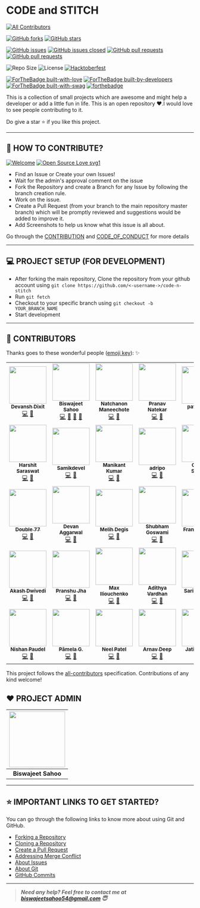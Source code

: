 # CODE and STITCH 
<!-- ALL-CONTRIBUTORS-BADGE:START - Do not remove or modify this section -->
[![All Contributors](https://img.shields.io/badge/all_contributors-45-orange.svg?style=flat-square)](#contributors-)
<!-- ALL-CONTRIBUTORS-BADGE:END -->

<!-- ALL-CONTRIBUTORS-BADGE:START - Do not remove or modify this section -->
<!-- [![All Contributors](https://img.shields.io/badge/all_contributors-24-orange.svg?style=flat-square)](#contributors-) --->
<!-- ALL-CONTRIBUTORS-BADGE:END -->
[![GitHub forks](https://img.shields.io/github/forks/bislara/code-n-stitch.svg?style=social&label=Fork&maxAge=2592000)](https://gitHub.com/bislara/code-n-stitch/network/)
[![GitHub stars](https://img.shields.io/github/stars/bislara/code-n-stitch.svg?style=social&label=Star&maxAge=2592000)](https://bislara/code-n-stitch/stargazers/)


[![GitHub issues](https://img.shields.io/github/issues/bislara/code-n-stitch.svg)](https://github.com/bislara/code-n-stitch/issues)
[![GitHub issues closed](https://img.shields.io/github/issues-closed/bislara/code-n-stitch.svg)](https://github.com/bislara/code-n-stitch/issues?q=is%3Aissue+is%3Aclosed)
[![GitHub pull requests](https://img.shields.io/github/issues-pr/bislara/code-n-stitch.svg)](https://github.com/bislara/code-n-stitch/pulls)
[![GitHub pull requests](https://img.shields.io/github/issues-pr-closed/bislara/code-n-stitch.svg)](https://github.com/bislara/code-n-stitch/pulls?q=is%3Apr+is%3Aclosed)


![Repo Size](https://img.shields.io/github/repo-size/bislara/code-n-stitch.svg)
![License](https://img.shields.io/github/license/bislara/code-n-stitch.svg)
[![Hacktoberfest](https://img.shields.io/github/hacktoberfest/2020/bislara/code-n-stitch?suggestion_label=help%20wanted.svg)](https://github.com/bislara/code-n-stitch/issues)


[![ForTheBadge built-with-love](http://ForTheBadge.com/images/badges/built-with-love.svg)](http://ForTheBadge.com)
[![ForTheBadge built-by-developers](http://ForTheBadge.com/images/badges/built-by-developers.svg)](http://ForTheBadge.com)
[![ForTheBadge built-with-swag](http://ForTheBadge.com/images/badges/built-with-swag.svg)](http://ForTheBadge.com)
[![forthebadge](https://forthebadge.com/images/badges/open-source.svg)](https://forthebadge.com)
<!--[![ForTheBadge makes-people-smile](http://ForTheBadge.com/images/badges/makes-people-smile.svg)](http://ForTheBadge.com) -->

This is a collection of small projects which are awesome and might help a developer or add a little fun in life. 
This is an open repository ❤️.I would love to see people contributing to it.

Do give a star ⭐ if you like this project. 

---

## 🤝 HOW TO CONTRIBUTE?

[![Welcome](https://img.shields.io/badge/PRs-welcome-brightgreen.svg?style=flat-square)]()
[![Open Source Love svg1](https://badges.frapsoft.com/os/v1/open-source.svg?v=103)](https://github.com/ellerbrock/open-source-badges/)

- Find an Issue or Create your own Issues!
- Wait for the admin's approval comment on the issue 
- Fork the Repository and create a Branch for any Issue by following the branch creation rule.
- Work on the issue.
- Create a Pull Request (from your branch to the main repository master branch) which will be promptly reviewed and suggestions would be added to improve it.
- Add Screenshots to help us know what this issue is all about.

Go through the [CONTRIBUTION](https://github.com/bislara/code-n-stitch/blob/master/CONTRIBUTING.md) and [CODE_OF_CONDUCT](https://github.com/bislara/code-n-stitch/blob/master/CODE_OF_CONDUCT.md) for more details

---

## 💻 PROJECT SETUP (FOR DEVELOPMENT)
* After forking the main repository, Clone the repository from your github account using `git clone https://github.com/<-username->/code-n-stitch`
* Run `git fetch`
* Checkout to your specific branch using `git checkout -b YOUR_BRANCH_NAME`
* Start development

---

## 💪 CONTRIBUTORS

Thanks goes to these wonderful people ([emoji key](https://allcontributors.org/docs/en/emoji-key)): ✨

<!-- ALL-CONTRIBUTORS-LIST:START - Do not remove or modify this section -->
<!-- prettier-ignore-start -->
<!-- markdownlint-disable -->
<table>
  <tr>
    <td align="center"><a href="https://github.com/DevanshD3"><img src="https://avatars1.githubusercontent.com/u/64734319?v=4" width="100px;" alt=""/><br /><sub><b>Devansh Dixit</b></sub></a><br /><a href="https://github.com/bislara/code-n-stitch/commits?author=DevanshD3" title="Code">💻</a> <a href="https://github.com/bislara/code-n-stitch/commits?author=DevanshD3" title="Documentation">📖</a></td>
    <td align="center"><a href="https://github.com/bislara"><img src="https://avatars1.githubusercontent.com/u/35392585?v=4" width="100px;" alt=""/><br /><sub><b>Biswajeet Sahoo</b></sub></a><br /><a href="https://github.com/bislara/code-n-stitch/commits?author=bislara" title="Code">💻</a> <a href="https://github.com/bislara/code-n-stitch/commits?author=bislara" title="Documentation">📖</a> <a href="#maintenance-bislara" title="Maintenance">🚧</a> <a href="https://github.com/bislara/code-n-stitch/pulls?q=is%3Apr+reviewed-by%3Abislara" title="Reviewed Pull Requests">👀</a></td>
    <td align="center"><a href="https://github.com/Volku"><img src="https://avatars2.githubusercontent.com/u/24636605?v=4" width="100px;" alt=""/><br /><sub><b>Natchanon Maneechote</b></sub></a><br /><a href="https://github.com/bislara/code-n-stitch/commits?author=Volku" title="Code">💻</a> <a href="https://github.com/bislara/code-n-stitch/commits?author=Volku" title="Documentation">📖</a></td>
    <td align="center"><a href="http://pranav6670.github.io"><img src="https://avatars1.githubusercontent.com/u/31882923?v=4" width="100px;" alt=""/><br /><sub><b>Pranav  Natekar</b></sub></a><br /><a href="https://github.com/bislara/code-n-stitch/commits?author=pranav6670" title="Code">💻</a> <a href="https://github.com/bislara/code-n-stitch/commits?author=pranav6670" title="Documentation">📖</a></td>
    <td align="center"><a href="https://github.com/kamil200"><img src="https://avatars1.githubusercontent.com/u/38882087?v=4" width="100px;" alt=""/><br /><sub><b>patel kamil</b></sub></a><br /><a href="https://github.com/bislara/code-n-stitch/commits?author=kamil200" title="Code">💻</a> <a href="https://github.com/bislara/code-n-stitch/commits?author=kamil200" title="Documentation">📖</a></td>
    <td align="center"><a href="https://github.com/iamlordutkarsh"><img src="https://avatars0.githubusercontent.com/u/48874181?v=4" width="100px;" alt=""/><br /><sub><b>iamlordutkarsh</b></sub></a><br /><a href="https://github.com/bislara/code-n-stitch/commits?author=iamlordutkarsh" title="Code">💻</a> <a href="https://github.com/bislara/code-n-stitch/commits?author=iamlordutkarsh" title="Documentation">📖</a></td>
    <td align="center"><a href="http://girikishore.me"><img src="https://avatars2.githubusercontent.com/u/48059119?v=4" width="100px;" alt=""/><br /><sub><b>P Giri Kishore</b></sub></a><br /><a href="https://github.com/bislara/code-n-stitch/commits?author=pgirikishore" title="Code">💻</a> <a href="https://github.com/bislara/code-n-stitch/commits?author=pgirikishore" title="Documentation">📖</a></td>
    <td align="center"><a href="https://github.com/CodeSadhu"><img src="https://avatars0.githubusercontent.com/u/11538660?v=4" width="100px;" alt=""/><br /><sub><b>Atharva Patwardhan</b></sub></a><br /><a href="https://github.com/bislara/code-n-stitch/commits?author=CodeSadhu" title="Code">💻</a> <a href="https://github.com/bislara/code-n-stitch/commits?author=CodeSadhu" title="Documentation">📖</a></td>
    <td align="center"><a href="https://github.com/djeni98"><img src="https://avatars2.githubusercontent.com/u/25268297?v=4" width="100px;" alt=""/><br /><sub><b>Djenifer</b></sub></a><br /><a href="https://github.com/bislara/code-n-stitch/commits?author=djeni98" title="Code">💻</a> <a href="https://github.com/bislara/code-n-stitch/commits?author=djeni98" title="Documentation">📖</a></td>
    <td align="center"><a href="https://github.com/BatoolMM"><img src="https://avatars1.githubusercontent.com/u/53487593?v=4" width="100px;" alt=""/><br /><sub><b>Batool</b></sub></a><br /><a href="https://github.com/bislara/code-n-stitch/commits?author=BatoolMM" title="Code">💻</a> <a href="https://github.com/bislara/code-n-stitch/commits?author=BatoolMM" title="Documentation">📖</a></td>
  </tr>
  <tr>
    <td align="center"><a href="https://harshit-saraswat.github.io/css-personal-cv/"><img src="https://avatars0.githubusercontent.com/u/41959164?v=4" width="100px;" alt=""/><br /><sub><b>Harshit Saraswat</b></sub></a><br /><a href="https://github.com/bislara/code-n-stitch/commits?author=harshit-saraswat" title="Code">💻</a> <a href="https://github.com/bislara/code-n-stitch/commits?author=harshit-saraswat" title="Documentation">📖</a></td>
    <td align="center"><a href="https://github.com/Samikdevel"><img src="https://avatars3.githubusercontent.com/u/50578500?v=4" width="100px;" alt=""/><br /><sub><b>Samikdevel</b></sub></a><br /><a href="https://github.com/bislara/code-n-stitch/commits?author=Samikdevel" title="Code">💻</a> <a href="https://github.com/bislara/code-n-stitch/commits?author=Samikdevel" title="Documentation">📖</a></td>
    <td align="center"><a href="http://manikant.herokuapp.com/"><img src="https://avatars1.githubusercontent.com/u/52333306?v=4" width="100px;" alt=""/><br /><sub><b>Manikant Kumar</b></sub></a><br /><a href="https://github.com/bislara/code-n-stitch/commits?author=devil-cyber" title="Code">💻</a> <a href="https://github.com/bislara/code-n-stitch/commits?author=devil-cyber" title="Documentation">📖</a></td>
    <td align="center"><a href="https://github.com/adripo"><img src="https://avatars1.githubusercontent.com/u/26493496?v=4" width="100px;" alt=""/><br /><sub><b>adripo</b></sub></a><br /><a href="https://github.com/bislara/code-n-stitch/commits?author=adripo" title="Code">💻</a> <a href="https://github.com/bislara/code-n-stitch/commits?author=adripo" title="Documentation">📖</a></td>
    <td align="center"><a href="https://github.com/gs202"><img src="https://avatars0.githubusercontent.com/u/46564521?v=4" width="100px;" alt=""/><br /><sub><b>Gabriel Shekler</b></sub></a><br /><a href="https://github.com/bislara/code-n-stitch/commits?author=gs202" title="Code">💻</a> <a href="https://github.com/bislara/code-n-stitch/commits?author=gs202" title="Documentation">📖</a></td>
    <td align="center"><a href="https://vighnesh-responsive.netlify.app/"><img src="https://avatars1.githubusercontent.com/u/52296623?v=4" width="100px;" alt=""/><br /><sub><b>Vighnesh Deep Sharan</b></sub></a><br /><a href="https://github.com/bislara/code-n-stitch/commits?author=vighneshdeepweb" title="Code">💻</a> <a href="https://github.com/bislara/code-n-stitch/commits?author=vighneshdeepweb" title="Documentation">📖</a></td>
    <td align="center"><a href="http://ronanren.github.io"><img src="https://avatars0.githubusercontent.com/u/41382112?v=4" width="100px;" alt=""/><br /><sub><b>Ronan</b></sub></a><br /><a href="https://github.com/bislara/code-n-stitch/commits?author=ronanren" title="Code">💻</a> <a href="https://github.com/bislara/code-n-stitch/commits?author=ronanren" title="Documentation">📖</a></td>
    <td align="center"><a href="https://github.com/namanshah01"><img src="https://avatars1.githubusercontent.com/u/64421164?v=4" width="100px;" alt=""/><br /><sub><b>Naman Shah</b></sub></a><br /><a href="https://github.com/bislara/code-n-stitch/commits?author=namanshah01" title="Code">💻</a> <a href="https://github.com/bislara/code-n-stitch/commits?author=namanshah01" title="Documentation">📖</a></td>
    <td align="center"><a href="http://aliferous.xyz/"><img src="https://avatars2.githubusercontent.com/u/67703407?v=4" width="100px;" alt=""/><br /><sub><b>Aniket Pal</b></sub></a><br /><a href="https://github.com/bislara/code-n-stitch/commits?author=Aniket762" title="Code">💻</a> <a href="https://github.com/bislara/code-n-stitch/commits?author=Aniket762" title="Documentation">📖</a></td>
    <td align="center"><a href="https://github.com/megabyte98"><img src="https://avatars0.githubusercontent.com/u/61015154?v=4" width="100px;" alt=""/><br /><sub><b>megabyte98</b></sub></a><br /><a href="https://github.com/bislara/code-n-stitch/commits?author=megabyte98" title="Code">💻</a> <a href="https://github.com/bislara/code-n-stitch/commits?author=megabyte98" title="Documentation">📖</a></td>
  </tr>
  <tr>
    <td align="center"><a href="https://github.com/Double77x"><img src="https://avatars2.githubusercontent.com/u/1360313?v=4" width="100px;" alt=""/><br /><sub><b>Double 77</b></sub></a><br /><a href="https://github.com/bislara/code-n-stitch/commits?author=Double77x" title="Code">💻</a> <a href="https://github.com/bislara/code-n-stitch/commits?author=Double77x" title="Documentation">📖</a></td>
    <td align="center"><a href="https://github.com/devanaggarwal"><img src="https://avatars2.githubusercontent.com/u/42859208?v=4" width="100px;" alt=""/><br /><sub><b>Devan Aggarwal</b></sub></a><br /><a href="https://github.com/bislara/code-n-stitch/commits?author=devanaggarwal" title="Code">💻</a> <a href="https://github.com/bislara/code-n-stitch/commits?author=devanaggarwal" title="Documentation">📖</a></td>
    <td align="center"><a href="https://github.com/mdegis"><img src="https://avatars0.githubusercontent.com/u/1271373?v=4" width="100px;" alt=""/><br /><sub><b>Melih Degis</b></sub></a><br /><a href="https://github.com/bislara/code-n-stitch/commits?author=mdegis" title="Code">💻</a> <a href="https://github.com/bislara/code-n-stitch/commits?author=mdegis" title="Documentation">📖</a></td>
    <td align="center"><a href="https://github.com/shubham2704"><img src="https://avatars2.githubusercontent.com/u/40126673?v=4" width="100px;" alt=""/><br /><sub><b>Shubham Goswami</b></sub></a><br /><a href="https://github.com/bislara/code-n-stitch/commits?author=shubham2704" title="Code">💻</a> <a href="https://github.com/bislara/code-n-stitch/commits?author=shubham2704" title="Documentation">📖</a></td>
    <td align="center"><a href="http://fransramirez.hol.es"><img src="https://avatars1.githubusercontent.com/u/5842109?v=4" width="100px;" alt=""/><br /><sub><b>Frans Ramirez</b></sub></a><br /><a href="https://github.com/bislara/code-n-stitch/commits?author=Frans06" title="Code">💻</a> <a href="https://github.com/bislara/code-n-stitch/commits?author=Frans06" title="Documentation">📖</a></td>
    <td align="center"><a href="https://cyrili.co"><img src="https://avatars3.githubusercontent.com/u/19289022?v=4" width="100px;" alt=""/><br /><sub><b>JP Damas</b></sub></a><br /><a href="https://github.com/bislara/code-n-stitch/commits?author=cyrilico" title="Code">💻</a> <a href="https://github.com/bislara/code-n-stitch/commits?author=cyrilico" title="Documentation">📖</a></td>
    <td align="center"><a href="https://peteranyaogu.me"><img src="https://avatars1.githubusercontent.com/u/53627398?v=4" width="100px;" alt=""/><br /><sub><b>peso</b></sub></a><br /><a href="https://github.com/bislara/code-n-stitch/commits?author=peteruche21" title="Code">💻</a> <a href="https://github.com/bislara/code-n-stitch/commits?author=peteruche21" title="Documentation">📖</a></td>
    <td align="center"><a href="https://github.com/Lakshita2002"><img src="https://avatars1.githubusercontent.com/u/51129978?v=4" width="100px;" alt=""/><br /><sub><b>Lakshita Mohanty</b></sub></a><br /><a href="https://github.com/bislara/code-n-stitch/commits?author=Lakshita2002" title="Code">💻</a> <a href="https://github.com/bislara/code-n-stitch/commits?author=Lakshita2002" title="Documentation">📖</a></td>
    <td align="center"><a href="https://github.com/Atharva8"><img src="https://avatars2.githubusercontent.com/u/32236450?v=4" width="100px;" alt=""/><br /><sub><b>Atharva</b></sub></a><br /><a href="https://github.com/bislara/code-n-stitch/commits?author=Atharva8" title="Code">💻</a> <a href="https://github.com/bislara/code-n-stitch/commits?author=Atharva8" title="Documentation">📖</a></td>
    <td align="center"><a href="https://github.com/TestPrab"><img src="https://avatars3.githubusercontent.com/u/59395410?v=4" width="100px;" alt=""/><br /><sub><b>TestPrab</b></sub></a><br /><a href="#tool-TestPrab" title="Tools">🔧</a> <a href="https://github.com/bislara/code-n-stitch/commits?author=TestPrab" title="Documentation">📖</a></td>
  </tr>
  <tr>
    <td align="center"><a href="https://github.com/bunnysworld"><img src="https://avatars1.githubusercontent.com/u/42912055?v=4" width="100px;" alt=""/><br /><sub><b>Akash Dwivedi</b></sub></a><br /><a href="https://github.com/bislara/code-n-stitch/commits?author=bunnysworld" title="Code">💻</a> <a href="https://github.com/bislara/code-n-stitch/commits?author=bunnysworld" title="Documentation">📖</a></td>
    <td align="center"><a href="http://volt9801.github.io/portfolio"><img src="https://avatars0.githubusercontent.com/u/58560660?v=4" width="100px;" alt=""/><br /><sub><b>Pranshu Jha</b></sub></a><br /><a href="https://github.com/bislara/code-n-stitch/commits?author=volt9801" title="Code">💻</a> <a href="https://github.com/bislara/code-n-stitch/commits?author=volt9801" title="Documentation">📖</a></td>
    <td align="center"><a href="https://github.com/maxily1"><img src="https://avatars1.githubusercontent.com/u/55281456?v=4" width="100px;" alt=""/><br /><sub><b>Max Iliouchenko</b></sub></a><br /><a href="https://github.com/bislara/code-n-stitch/commits?author=maxily1" title="Code">💻</a> <a href="https://github.com/bislara/code-n-stitch/commits?author=maxily1" title="Documentation">📖</a></td>
    <td align="center"><a href="https://github.com/im-adithya"><img src="https://avatars1.githubusercontent.com/u/64399555?v=4" width="100px;" alt=""/><br /><sub><b>Adithya Vardhan</b></sub></a><br /><a href="https://github.com/bislara/code-n-stitch/commits?author=im-adithya" title="Code">💻</a> <a href="https://github.com/bislara/code-n-stitch/commits?author=im-adithya" title="Documentation">📖</a></td>
    <td align="center"><a href="https://github.com/sarita1124"><img src="https://avatars0.githubusercontent.com/u/54797295?v=4" width="100px;" alt=""/><br /><sub><b>Sarita Kumari</b></sub></a><br /><a href="https://github.com/bislara/code-n-stitch/commits?author=sarita1124" title="Code">💻</a> <a href="https://github.com/bislara/code-n-stitch/commits?author=sarita1124" title="Documentation">📖</a></td>
    <td align="center"><a href="https://github.com/Riken-Shah"><img src="https://avatars2.githubusercontent.com/u/63820270?v=4" width="100px;" alt=""/><br /><sub><b>Riken Shah</b></sub></a><br /><a href="https://github.com/bislara/code-n-stitch/commits?author=Riken-Shah" title="Code">💻</a> <a href="https://github.com/bislara/code-n-stitch/commits?author=Riken-Shah" title="Documentation">📖</a></td>
    <td align="center"><a href="https://github.com/gill876"><img src="https://avatars3.githubusercontent.com/u/43863285?v=4" width="100px;" alt=""/><br /><sub><b>Cargill Seiveright</b></sub></a><br /><a href="https://github.com/bislara/code-n-stitch/commits?author=gill876" title="Code">💻</a> <a href="https://github.com/bislara/code-n-stitch/commits?author=gill876" title="Documentation">📖</a></td>
    <td align="center"><a href="http://ritviksharma.in"><img src="https://avatars0.githubusercontent.com/u/28902203?v=4" width="100px;" alt=""/><br /><sub><b>ritviksharma3</b></sub></a><br /><a href="https://github.com/bislara/code-n-stitch/commits?author=ritviksharma3" title="Code">💻</a> <a href="https://github.com/bislara/code-n-stitch/commits?author=ritviksharma3" title="Documentation">📖</a></td>
    <td align="center"><a href="https://github.com/senguyen1011"><img src="https://avatars2.githubusercontent.com/u/52718953?v=4" width="100px;" alt=""/><br /><sub><b>Sean Nguyen</b></sub></a><br /><a href="https://github.com/bislara/code-n-stitch/commits?author=senguyen1011" title="Code">💻</a> <a href="https://github.com/bislara/code-n-stitch/commits?author=senguyen1011" title="Documentation">📖</a></td>
    <td align="center"><a href="https://github.com/prinsusinghal"><img src="https://avatars0.githubusercontent.com/u/60322217?v=4" width="100px;" alt=""/><br /><sub><b>Prateek Agarwal</b></sub></a><br /><a href="https://github.com/bislara/code-n-stitch/commits?author=prinsusinghal" title="Code">💻</a> <a href="https://github.com/bislara/code-n-stitch/commits?author=prinsusinghal" title="Documentation">📖</a></td>
  </tr>
  <tr>
    <td align="center"><a href="https://github.com/nishan7"><img src="https://avatars3.githubusercontent.com/u/17123315?v=4" width="100px;" alt=""/><br /><sub><b>Nishan Paudel</b></sub></a><br /><a href="https://github.com/bislara/code-n-stitch/commits?author=nishan7" title="Code">💻</a> <a href="https://github.com/bislara/code-n-stitch/commits?author=nishan7" title="Documentation">📖</a></td>
    <td align="center"><a href="https://github.com/gudeliauskaspam"><img src="https://avatars1.githubusercontent.com/u/47401012?v=4" width="100px;" alt=""/><br /><sub><b>Pâmela G.</b></sub></a><br /><a href="https://github.com/bislara/code-n-stitch/commits?author=gudeliauskaspam" title="Code">💻</a> <a href="https://github.com/bislara/code-n-stitch/commits?author=gudeliauskaspam" title="Documentation">📖</a></td>
    <td align="center"><a href="https://github.com/m4dummies"><img src="https://avatars1.githubusercontent.com/u/67146120?v=4" width="100px;" alt=""/><br /><sub><b>Neel Patel</b></sub></a><br /><a href="https://github.com/bislara/code-n-stitch/commits?author=m4dummies" title="Code">💻</a> <a href="https://github.com/bislara/code-n-stitch/commits?author=m4dummies" title="Documentation">📖</a></td>
    <td align="center"><a href="https://arnav-deep.github.io/"><img src="https://avatars1.githubusercontent.com/u/38394702?v=4" width="100px;" alt=""/><br /><sub><b>Arnav Deep</b></sub></a><br /><a href="https://github.com/bislara/code-n-stitch/commits?author=arnav-deep" title="Code">💻</a> <a href="https://github.com/bislara/code-n-stitch/commits?author=arnav-deep" title="Documentation">📖</a></td>
    <td align="center"><a href="https://github.com/jatin-rathee"><img src="https://avatars0.githubusercontent.com/u/44899844?v=4" width="100px;" alt=""/><br /><sub><b>Jatin Rathee</b></sub></a><br /><a href="https://github.com/bislara/code-n-stitch/commits?author=jatin-rathee" title="Code">💻</a> <a href="https://github.com/bislara/code-n-stitch/commits?author=jatin-rathee" title="Documentation">📖</a></td>
  </tr>
</table>

<!-- markdownlint-enable -->
<!-- prettier-ignore-end -->
<!-- ALL-CONTRIBUTORS-LIST:END -->

This project follows the [all-contributors](https://github.com/all-contributors/all-contributors) specification. Contributions of any kind welcome!


## ❤️ PROJECT ADMIN

|                                     <a href="https://github.com/bislara"><img src="https://avatars1.githubusercontent.com/u/35392585?s=460&u=84d17486cf01da61c7ebc27143a4de86b02c5457&v=4" width=150px height=150px /></a>                                      |
| :-----------------------------------------------------------------------------------------------------------------------------------------------------------------------------------------------------------------------------------------------------------------: |
|                                                                                      <b>Biswajeet Sahoo</b>

---

## ⭐ IMPORTANT LINKS TO GET STARTED?

You can go through the following links to know more about using Git and GitHub.

- [Forking a Repository](https://help.github.com/en/github/getting-started-with-github/fork-a-repo)
- [Cloning a Repository](https://docs.github.com/en/desktop/contributing-and-collaborating-using-github-desktop/adding-and-cloning-repositories)
- [Create a Pull Request](https://docs.github.com/en/github/collaborating-with-issues-and-pull-requests/creating-a-pull-request)
- [Addressing Merge Conflict](https://docs.github.com/en/github/collaborating-with-issues-and-pull-requests/addressing-merge-conflicts)
- [About Issues](https://docs.github.com/en/github/managing-your-work-on-github/managing-your-work-with-issues)
- [About Git](https://docs.github.com/en/github/using-git)
- [GitHub Commits](https://docs.github.com/en/github/committing-changes-to-your-project)


---

> **_Need any help? Feel free to contact me at [biswajeetsahoo54@gmail.com](mailto:biswajeetsahoo54@gmail.com?Subject=CodenStitch) 😇_**

